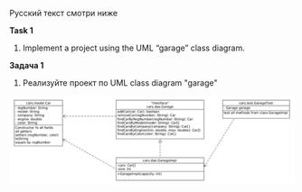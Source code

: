 Русский текст смотри ниже


**Task 1**

1. Implement a project using the UML “garage” class diagram.

**Задача 1**

1. Реализуйте проект по UML class diagram "garage"

<img src="https://github.com/ait-tr/cohort34.1/blob/main/basic_programming/lesson_32/garage.jpg?raw=true" alt="UML for Garage application"/>